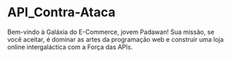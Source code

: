 # API_Contra-Ataca
Bem-vindo à Galáxia do E-Commerce, jovem Padawan! Sua missão, se você aceitar, é dominar as artes da programação web e construir uma loja online intergaláctica com a Força das APIs.
